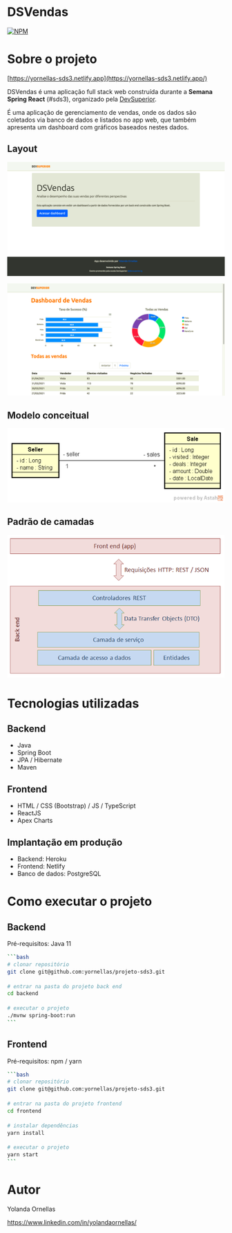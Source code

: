 # DSVendas
[![NPM](https://img.shields.io/npm/l/react)](https://github.com/yornellas/projeto-sds3/blob/main/LICENSE)

# Sobre o projeto

[https://yornellas-sds3.netlify.app](https://yornellas-sds3.netlify.app/)

DSVendas é uma aplicação full stack web construída durante a **Semana Spring React** (#sds3), organizado pela [DevSuperior](https://devsuperior.com "Site da DevSuperior").

É uma aplicação de gerenciamento de vendas, onde os dados são coletados via banco de dados e listados no app web, que também apresenta um dashboard com gráficos baseados nestes dados.

## Layout 
![Web 1](https://github.com/yornellas/projeto-sds3/blob/main/assets/DSVendas-home.png?raw=true)

![Web 2](https://github.com/yornellas/projeto-sds3/blob/main/assets/DSVendas-dashboard.png?raw=true)

## Modelo conceitual
![Modelo Conceitual](https://github.com/yornellas/projeto-sds3/blob/main/assets/sds3-modelo-conceitual.png?raw=true)

## Padrão de camadas

![Padrão de camadas](https://github.com/yornellas/projeto-sds3/blob/main/assets/camadas.png?raw=true)

# Tecnologias utilizadas

## Backend
- Java
- Spring Boot
- JPA / Hibernate
- Maven
## Frontend
- HTML / CSS (Bootstrap) / JS / TypeScript
- ReactJS
- Apex Charts
## Implantação em produção
- Backend: Heroku
- Frontend: Netlify
- Banco de dados: PostgreSQL

# Como executar o projeto

## Backend
Pré-requisitos: Java 11

```bash
​```bash
# clonar repositório
git clone git@github.com:yornellas/projeto-sds3.git

# entrar na pasta do projeto back end
cd backend

# executar o projeto
./mvnw spring-boot:run
​```
```

## Frontend
Pré-requisitos: npm / yarn

```bash
​```bash
# clonar repositório
git clone git@github.com:yornellas/projeto-sds3.git

# entrar na pasta do projeto frontend
cd frontend

# instalar dependências
yarn install

# executar o projeto
yarn start
​```
```

# Autor

Yolanda Ornellas

https://www.linkedin.com/in/yolandaornellas/





